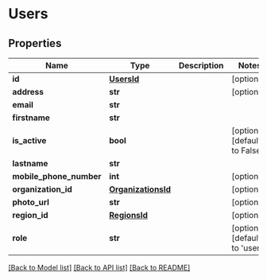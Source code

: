 # Users

## Properties
Name | Type | Description | Notes
------------ | ------------- | ------------- | -------------
**id** | [**UsersId**](UsersId.md) |  | [optional] 
**address** | **str** |  | [optional] 
**email** | **str** |  | 
**firstname** | **str** |  | 
**is_active** | **bool** |  | [optional] [default to False]
**lastname** | **str** |  | 
**mobile_phone_number** | **int** |  | [optional] 
**organization_id** | [**OrganizationsId**](OrganizationsId.md) |  | [optional] 
**photo_url** | **str** |  | [optional] 
**region_id** | [**RegionsId**](RegionsId.md) |  | [optional] 
**role** | **str** |  | [optional] [default to 'user']

[[Back to Model list]](../README.md#documentation-for-models) [[Back to API list]](../README.md#documentation-for-api-endpoints) [[Back to README]](../README.md)

